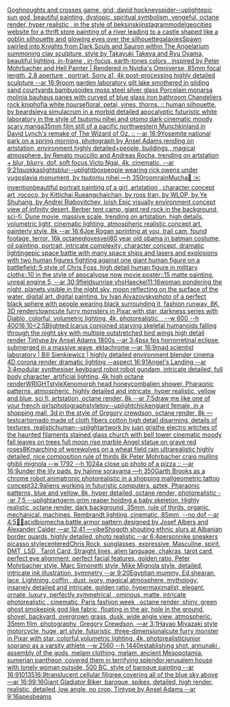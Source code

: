 [Gogh](https://www.ebank.nz/aiartgenerator?category=Gogh)[noughts and crosses game, grid, david hockney](https://www.ebank.nz/aiartgenerator?category=noughts%2520and%2520crosses%2520game%2C%2520grid%2C%2520david%2520hockney)[spider](https://www.ebank.nz/aiartgenerator?category=spider)[--uplight](https://www.ebank.nz/aiartgenerator?category=--uplight)[epic sun god, beautiful painting, dystopic, spiritual symbolism, vengeful, octane render, hyper realistic , in the style of beksinski](https://www.ebank.nz/aiartgenerator?category=epic%2520sun%2520god%2C%2520beautiful%2520painting%2C%2520dystopic%2C%2520spiritual%2520symbolism%2C%2520vengeful%2C%2520octane%2520render%2C%2520hyper%2520realistic%2520%2C%2520in%2520the%2520style%2520of%2520beksinski)[instagram](https://www.ebank.nz/aiartgenerator?category=instagram)[model](https://www.ebank.nz/aiartgenerator?category=model)[geocities website for a thrift store painting of a river leading to a castle shaped like a goblin silhouette and glowing eyes over the silhouette](https://www.ebank.nz/aiartgenerator?category=geocities%2520website%2520for%2520a%2520thrift%2520store%2520painting%2520of%2520a%2520river%2520leading%2520to%2520a%2520castle%2520shaped%2520like%2520a%2520goblin%2520silhouette%2520and%2520glowing%2520eyes%2520over%2520the%2520silhouette)[galaxies](https://www.ebank.nz/aiartgenerator?category=galaxies)[Spawn swirled into Knights from Dark Souls and Sauron within The Angelarium summoning clay sculpture, style by Takayuki Takeya and Ryu Oyama, beautiful lighting, in-frame , in-focus, earth-tones colors , inspired by Peter Mohrbacher and Hell Painter | Rendered in Nvidia's Omniverse, 85mm focal length, 2.8 aperture , portrait, Sony a1, 4k post-processing highly detailed sculpture --ar 16:9](https://www.ebank.nz/aiartgenerator?category=Spawn%2520swirled%2520into%2520Knights%2520from%2520Dark%2520Souls%2520and%2520Sauron%2520within%2520The%2520Angelarium%2520summoning%2520clay%2520sculpture%2C%2520style%2520by%2520Takayuki%2520Takeya%2520and%2520Ryu%2520Oyama%2C%2520beautiful%2520lighting%2C%2520in-frame%2520%2C%2520in-focus%2C%2520earth-tones%2520colors%2520%2C%2520inspired%2520by%2520Peter%2520Mohrbacher%2520and%2520Hell%2520Painter%2520%7C%2520Rendered%2520in%2520Nvidia%27s%2520Omniverse%2C%252085mm%2520focal%2520length%2C%25202.8%2520aperture%2520%2C%2520portrait%2C%2520Sony%2520a1%2C%25204k%2520post-processing%2520highly%2520detailed%2520sculpture%2520--ar%252016%3A9)[room garden laboratory  gilt lake  smothered in gilding sand courtyards bambusoides moss steel silver glass  Porcelain monarsa molinia bauhaus panes with  curved of blue glass iron bathroom Chandeliers  rock kniphofia white hourse](https://www.ebank.nz/aiartgenerator?category=room%2520garden%2520laboratory%2520%2520gilt%2520lake%2520%2520smothered%2520in%2520gilding%2520sand%2520courtyards%2520bambusoides%2520moss%2520steel%2520silver%2520glass%2520%2520Porcelain%2520monarsa%2520molinia%2520bauhaus%2520panes%2520with%2520%2520curved%2520of%2520blue%2520glass%2520iron%2520bathroom%2520Chandeliers%2520%2520rock%2520kniphofia%2520white%2520hourse)[floral, petal, vines, thorns. :: human silhouette.  by beardsley](https://www.ebank.nz/aiartgenerator?category=floral%2C%2520petal%2C%2520vines%2C%2520thorns.%2520%3A%3A%2520human%2520silhouette.%2520%2520by%2520beardsley)[a simulacrum in a morbid detailed apocalyptic futuristic white laboratory in the style of tsutomu nihei and otomo dark cinematic moody scary manga](https://www.ebank.nz/aiartgenerator?category=a%2520simulacrum%2520in%2520a%2520morbid%2520detailed%2520apocalyptic%2520futuristic%2520white%2520laboratory%2520in%2520the%2520style%2520of%2520tsutomu%2520nihei%2520and%2520otomo%2520dark%2520cinematic%2520moody%2520scary%2520manga)[](https://www.ebank.nz/aiartgenerator?category=)[35mm film still of a pacific northwestern Munchkinland in David Lynch's remake of The Wizard of Oz. :: --ar 16:9](https://www.ebank.nz/aiartgenerator?category=35mm%2520film%2520still%2520of%2520a%2520pacific%2520northwestern%2520Munchkinland%2520in%2520David%2520Lynch%27s%2520remake%2520of%2520The%2520Wizard%2520of%2520Oz.%2520%3A%3A%2520--ar%252016%3A9)[Yosemite national park on a spring morning, photograph by Ansel Adams,rending on artstation, environment highly detailed+people, buildings,, magical atmosphere, by Renato muccillo and Andreas Rocha, trending on artstation + blur, blurry, dof, soft focus,Victo Ngai, 4k, cinematic, --ar 9:21](https://www.ebank.nz/aiartgenerator?category=Yosemite%2520national%2520park%2520on%2520a%2520spring%2520morning%2C%2520photograph%2520by%2520Ansel%2520Adams%2Crending%2520on%2520artstation%2C%2520environment%2520highly%2520detailed%2Bpeople%2C%2520buildings%2C%2C%2520magical%2520atmosphere%2C%2520by%2520Renato%2520muccillo%2520and%2520Andreas%2520Rocha%2C%2520trending%2520on%2520artstation%2520%2B%2520blur%2C%2520blurry%2C%2520dof%2C%2520soft%2520focus%2CVicto%2520Ngai%2C%25204k%2C%2520cinematic%2C%2520--ar%25209%3A21)[quokkas](https://www.ebank.nz/aiartgenerator?category=quokkas)[lights](https://www.ebank.nz/aiartgenerator?category=lights)[blur](https://www.ebank.nz/aiartgenerator?category=blur)[--uplight](https://www.ebank.nz/aiartgenerator?category=--uplight)[box](https://www.ebank.nz/aiartgenerator?category=box)[people wearing rick owens under yugoslavia monument, by tsutomu nihei —h 350](https://www.ebank.nz/aiartgenerator?category=people%2520wearing%2520rick%2520owens%2520under%2520yugoslavia%2520monument%2C%2520by%2520tsutomu%2520nihei%2520%E2%80%94h%2520350)[room](https://www.ebank.nz/aiartgenerator?category=room)[rain](https://www.ebank.nz/aiartgenerator?category=rain)[Mucha](https://www.ebank.nz/aiartgenerator?category=Mucha)[🤡 ✉️](https://www.ebank.nz/aiartgenerator?category=%F0%9F%A4%A1%2520%E2%9C%89%EF%B8%8F)[invention](https://www.ebank.nz/aiartgenerator?category=invention)[beautiful portrait painting of a girl ,artstation , character concept art ,rococo, by Kittichai Rueangchaichan, by ross tran, by WLOP, by Ye Shuhang, by Andrei Riabovitchev, loish,](https://www.ebank.nz/aiartgenerator?category=beautiful%2520portrait%2520painting%2520of%2520a%2520girl%2520%2Cartstation%2520%2C%2520character%2520concept%2520art%2520%2Crococo%2C%2520by%2520Kittichai%2520Rueangchaichan%2C%2520by%2520ross%2520tran%2C%2520by%2520WLOP%2C%2520by%2520Ye%2520Shuhang%2C%2520by%2520Andrei%2520Riabovitchev%2C%2520loish%2C)[Epic visually environment concept view of  infinity desert, Berber tent camp, giant red rock in the background, sci-fi, Dune movie, massive scale, trending on artstation, high details, volumetric light, cinematic lighting, atmospheric realistic,concept art, painterly style, 8k --ar 16:6](https://www.ebank.nz/aiartgenerator?category=Epic%2520visually%2520environment%2520concept%2520view%2520of%2520%2520infinity%2520desert%2C%2520Berber%2520tent%2520camp%2C%2520giant%2520red%2520rock%2520in%2520the%2520background%2C%2520sci-fi%2C%2520Dune%2520movie%2C%2520massive%2520scale%2C%2520trending%2520on%2520artstation%2C%2520high%2520details%2C%2520volumetric%2520light%2C%2520cinematic%2520lighting%2C%2520atmospheric%2520realistic%2Cconcept%2520art%2C%2520painterly%2520style%2C%25208k%2520--ar%252016%3A6)[Joe Rogan sprinting at you, trail cam, found footage, terror, 16k octane](https://www.ebank.nz/aiartgenerator?category=Joe%2520Rogan%2520sprinting%2520at%2520you%2C%2520trail%2520cam%2C%2520found%2520footage%2C%2520terror%2C%252016k%2520octane)[gloves](https://www.ebank.nz/aiartgenerator?category=gloves)[veil](https://www.ebank.nz/aiartgenerator?category=veil)[80 year old obama in batman costume, oil painting, portrait, intricate complexity, character concept, dramatic lighting](https://www.ebank.nz/aiartgenerator?category=80%2520year%2520old%2520obama%2520in%2520batman%2520costume%2C%2520oil%2520painting%2C%2520portrait%2C%2520intricate%2520complexity%2C%2520character%2520concept%2C%2520dramatic%2520lighting)[epic space battle with many space ships and lasers and explosions with two human figures fighting against one giant human figure on a battlefield::5 style of Chris Foss, high detail human figure in military cloths::10 in the style of apocalypse now movie poster::15 matte painting, unreal engine 5, --ar 30:9](https://www.ebank.nz/aiartgenerator?category=epic%2520space%2520battle%2520with%2520many%2520space%2520ships%2520and%2520lasers%2520and%2520explosions%2520with%2520two%2520human%2520figures%2520fighting%2520against%2520one%2520giant%2520human%2520figure%2520on%2520a%2520battlefield%3A%3A5%2520style%2520of%2520Chris%2520Foss%2C%2520high%2520detail%2520human%2520figure%2520in%2520military%2520cloths%3A%3A10%2520in%2520the%2520style%2520of%2520apocalypse%2520now%2520movie%2520poster%3A%3A15%2520matte%2520painting%2C%2520unreal%2520engine%25205%2C%2520--ar%252030%3A9)[field](https://www.ebank.nz/aiartgenerator?category=field)[sunrise vhs](https://www.ebank.nz/aiartgenerator?category=sunrise%2520vhs)[Haeckel](https://www.ebank.nz/aiartgenerator?category=Haeckel)[11:16](https://www.ebank.nz/aiartgenerator?category=11%3A16)[woman pondering the night, planets visible in the night sky, moon reflecting on the surface of the water, digital art, digital painting, by Ivan Aivazovsky](https://www.ebank.nz/aiartgenerator?category=woman%2520pondering%2520the%2520night%2C%2520planets%2520visible%2520in%2520the%2520night%2520sky%2C%2520moon%2520reflecting%2520on%2520the%2520surface%2520of%2520the%2520water%2C%2520digital%2520art%2C%2520digital%2520painting%2C%2520by%2520Ivan%2520Aivazovsky)[photo of a perfect black sphere with people wearing black surrounding it, fashion runway, 8K, 3D render](https://www.ebank.nz/aiartgenerator?category=photo%2520of%2520a%2520perfect%2520black%2520sphere%2520with%2520people%2520wearing%2520black%2520surrounding%2520it%2C%2520fashion%2520runway%2C%25208K%2C%25203D%2520render)[clown](https://www.ebank.nz/aiartgenerator?category=clown)[cute furry monsters in Pixar with star, darkness series with Diablo, colorful, volumetric lighting, 4k, photorealistic, , --w 600 --h 400](https://www.ebank.nz/aiartgenerator?category=cute%2520furry%2520monsters%2520in%2520Pixar%2520with%2520star%2C%2520darkness%2520series%2520with%2520Diablo%2C%2520colorful%2C%2520volumetric%2520lighting%2C%25204k%2C%2520photorealistic%2C%2520%2C%2520--w%2520600%2520--h%2520400)[16:10](https://www.ebank.nz/aiartgenerator?category=16%3A10)[<2:5](https://www.ebank.nz/aiartgenerator?category=%3C2%3A5)[Blighted Icarus conjoined starving skeletal humanoids falling through the night sky with multiple outstretched bird wings high detail render Tintype by Ansel Adams 1800s --ar 3:4](https://www.ebank.nz/aiartgenerator?category=Blighted%2520Icarus%2520conjoined%2520starving%2520skeletal%2520humanoids%2520falling%2520through%2520the%2520night%2520sky%2520with%2520multiple%2520outstretched%2520bird%2520wings%2520high%2520detail%2520render%2520Tintype%2520by%2520Ansel%2520Adams%25201800s%2520--ar%25203%3A4)[psx fps horror](https://www.ebank.nz/aiartgenerator?category=psx%2520fps%2520horror)[retinal eclipse, submerged in a massive wave, ektachrome —ar 16:9](https://www.ebank.nz/aiartgenerator?category=retinal%2520eclipse%2C%2520submerged%2520in%2520a%2520massive%2520wave%2C%2520ektachrome%2520%E2%80%94ar%252016%3A9)[mad scientist laboratory | Bill Sienkiewicz | highly detailed environment blender cinema 4D corona render dramatic lighting --aspect 16:9](https://www.ebank.nz/aiartgenerator?category=mad%2520scientist%2520laboratory%2520%7C%2520Bill%2520Sienkiewicz%2520%7C%2520highly%2520detailed%2520environment%2520blender%2520cinema%25204D%2520corona%2520render%2520dramatic%2520lighting%2520--aspect%252016%3A9)[1](https://www.ebank.nz/aiartgenerator?category=1)[Angel's Landing --ar 3:4](https://www.ebank.nz/aiartgenerator?category=Angel%27s%2520Landing%2520--ar%25203%3A4)[modular synthesiser keyboard robot robot gundam, intricate detailed, full body character, artificial lighting, 4k high octane render](https://www.ebank.nz/aiartgenerator?category=modular%2520synthesiser%2520keyboard%2520robot%2520robot%2520gundam%2C%2520intricate%2520detailed%2C%2520full%2520body%2520character%2C%2520artificial%2520lighting%2C%25204k%2520high%2520octane%2520render)[WRIGHT](https://www.ebank.nz/aiartgenerator?category=WRIGHT)[style](https://www.ebank.nz/aiartgenerator?category=style)[Xenomorph head honeycomb](https://www.ebank.nz/aiartgenerator?category=Xenomorph%2520head%2520honeycomb)[alien shower, Pharaonic patterns, atmospheric, highly detailed and intricate, hyper realistic, yellow and blue, sci fi, artstation, octane render, 8k --ar 7:5](https://www.ebank.nz/aiartgenerator?category=alien%2520shower%2C%2520Pharaonic%2520patterns%2C%2520atmospheric%2C%2520highly%2520detailed%2520and%2520intricate%2C%2520hyper%2520realistic%2C%2520yellow%2520and%2520blue%2C%2520sci%2520fi%2C%2520artstation%2C%2520octane%2520render%2C%25208k%2520--ar%25207%3A5)[draw me like one of your french girls](https://www.ebank.nz/aiartgenerator?category=draw%2520me%2520like%2520one%2520of%2520your%2520french%2520girls)[photograph](https://www.ebank.nz/aiartgenerator?category=photograph)[style](https://www.ebank.nz/aiartgenerator?category=style)[toy](https://www.ebank.nz/aiartgenerator?category=toy)[--uplight](https://www.ebank.nz/aiartgenerator?category=--uplight)[chicken](https://www.ebank.nz/aiartgenerator?category=chicken)[giant female, in a shopping mall, 3d in the style of Gregory crewdson, octane render, 8k —test](https://www.ebank.nz/aiartgenerator?category=giant%2520female%2C%2520in%2520a%2520shopping%2520mall%2C%25203d%2520in%2520the%2520style%2520of%2520Gregory%2520crewdson%2C%2520octane%2520render%2C%25208k%2520%E2%80%94test)[car](https://www.ebank.nz/aiartgenerator?category=car)[tornado made of cloth fibers cotton high detail disarming, details of textures, realistic](https://www.ebank.nz/aiartgenerator?category=tornado%2520made%2520of%2520cloth%2520fibers%2520cotton%2520high%2520detail%2520disarming%2C%2520details%2520of%2520textures%2C%2520realistic)[human](https://www.ebank.nz/aiartgenerator?category=human)[--uplight](https://www.ebank.nz/aiartgenerator?category=--uplight)[artwork by juan gris](https://www.ebank.nz/aiartgenerator?category=artwork%2520by%2520juan%2520gris)[the electro  witches of the haunted filaments  stained glass church with bell tower cinematic moody fall leaves on trees full moon rise marble Angel statue on grave red roses](https://www.ebank.nz/aiartgenerator?category=the%2520electro%2520%2520witches%2520of%2520the%2520haunted%2520filaments%2520%2520stained%2520glass%2520church%2520with%2520bell%2520tower%2520cinematic%2520moody%2520fall%2520leaves%2520on%2520trees%2520full%2520moon%2520rise%2520marble%2520Angel%2520statue%2520on%2520grave%2520red%2520roses)[8K](https://www.ebank.nz/aiartgenerator?category=8K)[marching of werewolves on a wheat field  rain ultrarealistic highly detailed, nice composition rule of thirds 8k Peter Mohrbacher craig mullins ghibli mignola --w 1792 --h 1024](https://www.ebank.nz/aiartgenerator?category=marching%2520of%2520werewolves%2520on%2520a%2520wheat%2520field%2520%2520rain%2520ultrarealistic%2520highly%2520detailed%2C%2520nice%2520composition%2520rule%2520of%2520thirds%25208k%2520Peter%2520Mohrbacher%2520craig%2520mullins%2520ghibli%2520mignola%2520--w%25201792%2520--h%25201024)[a close up photo of a pizza :: --ar 16:9](https://www.ebank.nz/aiartgenerator?category=a%2520close%2520up%2520photo%2520of%2520a%2520pizza%2520%3A%3A%2520--ar%252016%3A9)[under the lily pads, by hajime sorayama —h 350](https://www.ebank.nz/aiartgenerator?category=under%2520the%2520lily%2520pads%2C%2520by%2520hajime%2520sorayama%2520%E2%80%94h%2520350)[Garth Brooks as a chrome robot animatronic photorealistic in a shopping mall](https://www.ebank.nz/aiartgenerator?category=Garth%2520Brooks%2520as%2520a%2520chrome%2520robot%2520animatronic%2520photorealistic%2520in%2520a%2520shopping%2520mall)[geometric tattoo concept](https://www.ebank.nz/aiartgenerator?category=geometric%2520tattoo%2520concept)[32:9](https://www.ebank.nz/aiartgenerator?category=32%3A9)[aliens working in futuristic computers, aztek, Pharaonic patterns, blue and yellow, 8k, hyper detailed, octane render, photorealistic --ar 7:5 --uplight](https://www.ebank.nz/aiartgenerator?category=aliens%2520working%2520in%2520futuristic%2520computers%2C%2520aztek%2C%2520Pharaonic%2520patterns%2C%2520blue%2520and%2520yellow%2C%25208k%2C%2520hyper%2520detailed%2C%2520octane%2520render%2C%2520photorealistic%2520--ar%25207%3A5%2520--uplight)[artgerm,](https://www.ebank.nz/aiartgenerator?category=artgerm%2C)[grim reaper holding a baby skeleton. Highly realistic, octane render, dark background, 35mm, rule of thirds, organic, mechanical, machines, Rembrandt lighting, cinematic, 85mm, --no dof --ar 4:5](https://www.ebank.nz/aiartgenerator?category=grim%2520reaper%2520holding%2520a%2520baby%2520skeleton.%2520Highly%2520realistic%2C%2520octane%2520render%2C%2520dark%2520background%2C%252035mm%2C%2520rule%2520of%2520thirds%2C%2520organic%2C%2520mechanical%2C%2520machines%2C%2520Rembrandt%2520lighting%2C%2520cinematic%2C%252085mm%2C%2520--no%2520dof%2520--ar%25204%3A5)[🌌🎇](https://www.ebank.nz/aiartgenerator?category=%F0%9F%8C%8C%F0%9F%8E%87)[acid](https://www.ebank.nz/aiartgenerator?category=acid)[biomecha battle armor pattern designed by Josef Albers and Alexander Calder —ar 12:41 —vibe](https://www.ebank.nz/aiartgenerator?category=biomecha%2520battle%2520armor%2520pattern%2520designed%2520by%2520Josef%2520Albers%2520and%2520Alexander%2520Calder%2520%E2%80%94ar%252012%3A41%2520%E2%80%94vibe)[Shogoth shouting ethnic slurs at Albanian border guards, highly detailed, photo realistic --ar 6:4](https://www.ebank.nz/aiartgenerator?category=Shogoth%2520shouting%2520ethnic%2520slurs%2520at%2520Albanian%2520border%2520guards%2C%2520highly%2520detailed%2C%2520photo%2520realistic%2520--ar%25206%3A4)[person](https://www.ebank.nz/aiartgenerator?category=person)[nike sneakers picasso style](https://www.ebank.nz/aiartgenerator?category=nike%2520sneakers%2520picasso%2520style)[centered](https://www.ebank.nz/aiartgenerator?category=centered)[Chris Rock, sunglasses, expressive, Masculine, spirit, DMT, LSD , Tarot Card, Straight lines, alien language, chakras, tarot card, perfect eye alignment, perfect facial features, golden ratio, Peter Mohrbacher style, Marc Simonetti style, Mike Mignola style, detailed, intricate ink illustration, symmetry --ar 9:20](https://www.ebank.nz/aiartgenerator?category=Chris%2520Rock%2C%2520sunglasses%2C%2520expressive%2C%2520Masculine%2C%2520spirit%2C%2520DMT%2C%2520LSD%2520%2C%2520Tarot%2520Card%2C%2520Straight%2520lines%2C%2520alien%2520language%2C%2520chakras%2C%2520tarot%2520card%2C%2520perfect%2520eye%2520alignment%2C%2520perfect%2520facial%2520features%2C%2520golden%2520ratio%2C%2520Peter%2520Mohrbacher%2520style%2C%2520Marc%2520Simonetti%2520style%2C%2520Mike%2520Mignola%2520style%2C%2520detailed%2C%2520intricate%2520ink%2520illustration%2C%2520symmetry%2520--ar%25209%3A20)[Egyptian mummy, Ed shearan, lace, Lightning, coffin , dust, ivory, magical atmosphere, mythology, insanely detailed and intricate, golden ratio, hypermaximalist, elegant, ornate, luxury, perfectly symmetrical , ominous, matte, intricate photorealistic , cinematic, Paris fashion week , octane render, shiny, green ghost smoke](https://www.ebank.nz/aiartgenerator?category=Egyptian%2520mummy%2C%2520Ed%2520shearan%2C%2520lace%2C%2520Lightning%2C%2520coffin%2520%2C%2520dust%2C%2520ivory%2C%2520magical%2520atmosphere%2C%2520mythology%2C%2520insanely%2520detailed%2520and%2520intricate%2C%2520golden%2520ratio%2C%2520hypermaximalist%2C%2520elegant%2C%2520ornate%2C%2520luxury%2C%2520perfectly%2520symmetrical%2520%2C%2520ominous%2C%2520matte%2C%2520intricate%2520photorealistic%2520%2C%2520cinematic%2C%2520Paris%2520fashion%2520week%2520%2C%2520octane%2520render%2C%2520shiny%2C%2520green%2520ghost%2520smoke)[pink god like fabric, floating in the air, hole in the ground, shovel, backyard, overgrown grass, dusk, wide angle view, atmospheric, 35mm film, photography, Gregory Crewdson, —ar 3:1](https://www.ebank.nz/aiartgenerator?category=pink%2520god%2520like%2520fabric%2C%2520floating%2520in%2520the%2520air%2C%2520hole%2520in%2520the%2520ground%2C%2520shovel%2C%2520backyard%2C%2520overgrown%2520grass%2C%2520dusk%2C%2520wide%2520angle%2520view%2C%2520atmospheric%2C%252035mm%2520film%2C%2520photography%2C%2520Gregory%2520Crewdson%2C%2520%E2%80%94ar%25203%3A1)[Hayao Miyazaki style motorcycle, huge, art style, futuristic, three-dimensional](https://www.ebank.nz/aiartgenerator?category=Hayao%2520Miyazaki%2520style%2520motorcycle%2C%2520huge%2C%2520art%2520style%2C%2520futuristic%2C%2520three-dimensional)[cute furry monster in Pixar with star, colorful,volumetric lighting, 4k, photorealistic](https://www.ebank.nz/aiartgenerator?category=cute%2520furry%2520monster%2520in%2520Pixar%2520with%2520star%2C%2520colorful%2Cvolumetric%2520lighting%2C%25204k%2C%2520photorealistic)[junior soprano as a varsity athlete --w 2560 --h 1440](https://www.ebank.nz/aiartgenerator?category=junior%2520soprano%2520as%2520a%2520varsity%2520athlete%2520--w%25202560%2520--h%25201440)[establishing shot, annunaki ,  assembly of the gods, melam clothing, melam, ancient Mesopotamia, sumerian pantheon, covered them in terrifying splendor,](https://www.ebank.nz/aiartgenerator?category=establishing%2520shot%2C%2520annunaki%2520%2C%2520%2520assembly%2520of%2520the%2520gods%2C%2520melam%2520clothing%2C%2520melam%2C%2520ancient%2520Mesopotamia%2C%2520sumerian%2520pantheon%2C%2520covered%2520them%2520in%2520terrifying%2520splendor%2C)[jerusalem house with lonely woman outside, 500 BC, style of baroque painting --ar 16:9](https://www.ebank.nz/aiartgenerator?category=jerusalem%2520house%2520with%2520lonely%2520woman%2520outside%2C%2520500%2520BC%2C%2520style%2520of%2520baroque%2520painting%2520--ar%252016%3A9)[10135](https://www.ebank.nz/aiartgenerator?category=10135)[16:9](https://www.ebank.nz/aiartgenerator?category=16%3A9)[translucent cellular filigree covering all of the blue sky above —ar 16:9](https://www.ebank.nz/aiartgenerator?category=translucent%2520cellular%2520filigree%2520covering%2520all%2520of%2520the%2520blue%2520sky%2520above%2520%E2%80%94ar%252016%3A9)[9:16](https://www.ebank.nz/aiartgenerator?category=9%3A16)[Giant Gladiator  Biker, baroque, spikes, detailed, high render, realistic, detailed, low angle,  no crop, Tintype by Ansel Adams --ar 9:16](https://www.ebank.nz/aiartgenerator?category=Giant%2520Gladiator%2520%2520Biker%2C%2520baroque%2C%2520spikes%2C%2520detailed%2C%2520high%2520render%2C%2520realistic%2C%2520detailed%2C%2520low%2520angle%2C%2520%2520no%2520crop%2C%2520Tintype%2520by%2520Ansel%2520Adams%2520--ar%25209%3A16)[apes](https://www.ebank.nz/aiartgenerator?category=apes)[beams](https://www.ebank.nz/aiartgenerator?category=beams)